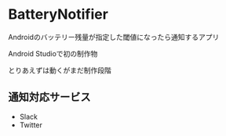 # BatteryNotifier
Androidのバッテリー残量が指定した閾値になったら通知するアプリ

Android Studioで初の制作物

とりあえずは動くがまだ制作段階

## 通知対応サービス
* Slack
* Twitter
